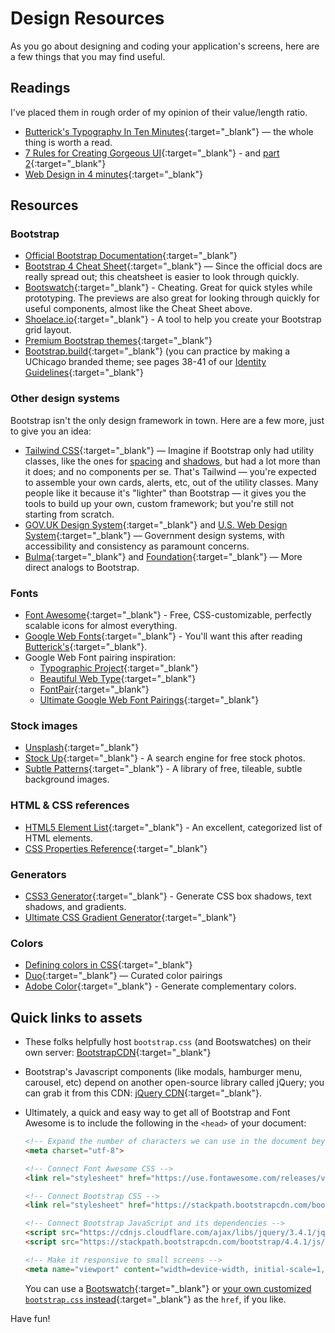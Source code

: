 # Design Resources

As you go about designing and coding your application's screens, here are a few things that you may find useful.

## Readings

I've placed them in rough order of my opinion of their value/length ratio.

 - [Butterick's Typography In Ten Minutes](http://practicaltypography.com/typography-in-ten-minutes.html){:target="_blank"} — the whole thing is worth a read.
 - [7 Rules for Creating Gorgeous UI](https://medium.com/@erikdkennedy/7-rules-for-creating-gorgeous-ui-part-1-559d4e805cda){:target="_blank"} - and [part 2](https://medium.com/@erikdkennedy/7-rules-for-creating-gorgeous-ui-part-2-430de537ba96){:target="_blank"}
 - [Web Design in 4 minutes](http://jgthms.com/web-design-in-4-minutes/){:target="_blank"}
 
## Resources

### Bootstrap

 - [Official Bootstrap Documentation](http://getbootstrap.com/components/){:target="_blank"}
 - [Bootstrap 4 Cheat Sheet](https://hackerthemes.com/bootstrap-cheatsheet/){:target="_blank"} — Since the official docs are really spread out; this cheatsheet is easier to look through quickly.
 - [Bootswatch](http://bootswatch.com){:target="_blank"} - Cheating. Great for quick styles while prototyping. The previews are also great for looking through quickly for useful components, almost like the Cheat Sheet above.
 - [Shoelace.io](http://shoelace.io){:target="_blank"} - A tool to help you create your Bootstrap grid layout.
 - [Premium Bootstrap themes](https://themes.getbootstrap.com/){:target="_blank"}
 - [Bootstrap.build](https://bootstrap.build/app){:target="_blank"} (you can practice by making a UChicago branded theme; see pages 38-41 of our [Identity Guidelines](https://news.uchicago.edu/sites/default/files/attachments/_uchicago.identity.guidelines.pdf){:target="_blank"}

### Other design systems

Bootstrap isn't the only design framework in town. Here are a few more, just to give you an idea:

 - [Tailwind CSS](https://tailwindcss.com/components/cards){:target="_blank"} — Imagine if Bootstrap only had utility classes, like the ones for [spacing](https://getbootstrap.com/docs/4.4/utilities/spacing/) and [shadows](https://getbootstrap.com/docs/4.4/utilities/shadows/), but had a lot more than it does; and no components per se. That's Tailwind — you're expected to assemble your own cards, alerts, etc, out of the utility classes. Many people like it because it's "lighter" than Bootstrap — it gives you the tools to build up your own, custom framework; but you're still not starting from scratch.
 - [GOV.UK Design System](https://design-system.service.gov.uk/){:target="_blank"} and [U.S. Web Design System](https://designsystem.digital.gov/){:target="_blank"} — Government design systems, with accessibility and consistency as paramount concerns.
 - [Bulma](https://bulma.io/documentation/components/card/){:target="_blank"} and [Foundation](https://get.foundation/sites/docs/card.html){:target="_blank"} — More direct analogs to Bootstrap.


### Fonts

 - [Font Awesome](https://fontawesome.com/icons?d=gallery&m=free){:target="_blank"} - Free, CSS-customizable, perfectly scalable icons for almost everything.
 - [Google Web Fonts](https://www.google.com/fonts){:target="_blank"} - You'll want this after reading [Butterick's](http://practicaltypography.com/typography-in-ten-minutes.html){:target="_blank"}.
 - Google Web Font pairing inspiration:
    - [Typographic Project](http://femmebot.github.io/google-type/){:target="_blank"}
    - [Beautiful Web Type](http://hellohappy.org/beautiful-web-type/?1){:target="_blank"} 
    - [FontPair](https://fontpair.co/){:target="_blank"}
    - [Ultimate Google Web Font Pairings](https://www.reliablepsd.com/ultimate-google-font-pairings/){:target="_blank"}

### Stock images

 - [Unsplash](https://unsplash.com/){:target="_blank"}
 - [Stock Up](http://www.sitebuilderreport.com/stock-up){:target="_blank"} - A search engine for free stock photos.
 - [Subtle Patterns](http://subtlepatterns.com){:target="_blank"} - A library of free, tileable, subtle background images.
  
### HTML & CSS references

 - [HTML5 Element List](https://developer.mozilla.org/en-US/docs/Web/Guide/HTML/HTML5/HTML5_element_list){:target="_blank"} - An excellent, categorized list of HTML elements.
 - [CSS Properties Reference](https://developer.mozilla.org/en-US/docs/Web/CSS/CSS_Properties_Reference){:target="_blank"}

### Generators

 - [CSS3 Generator](http://css3gen.com/box-shadow/){:target="_blank"} - Generate CSS box shadows, text shadows, and gradients. 
 - [Ultimate CSS Gradient Generator](https://www.colorzilla.com/gradient-editor/){:target="_blank"}

### Colors

 - [Defining colors in CSS](http://web.simmons.edu/~grovesd/comm244/notes/week3/css-colors){:target="_blank"}
 - [Duo](https://duo.alexpate.uk/){:target="_blank"} — Curated color pairings
 - [Adobe Color](http://color.adobe.com){:target="_blank"} - Generate complementary colors.

## Quick links to assets

 - These folks helpfully host `bootstrap.css` (and Bootswatches) on their own server: [BootstrapCDN](https://www.bootstrapcdn.com/){:target="_blank"}
 - Bootstrap's Javascript components (like modals, hamburger menu, carousel, etc) depend on another open-source library called jQuery; you can grab it from this CDN: [jQuery CDN](https://code.jquery.com/){:target="_blank"}.
 - Ultimately, a quick and easy way to get all of Bootstrap and Font Awesome is to include the following in the `<head>` of your document:

    ```html
   <!-- Expand the number of characters we can use in the document beyond basic ASCII 🎉 -->
   <meta charset="utf-8">

   <!-- Connect Font Awesome CSS -->
   <link rel="stylesheet" href="https://use.fontawesome.com/releases/v5.0.2/css/all.css">

   <!-- Connect Bootstrap CSS -->
   <link rel="stylesheet" href="https://stackpath.bootstrapcdn.com/bootstrap/4.4.1/css/bootstrap.min.css">

   <!-- Connect Bootstrap JavaScript and its dependencies -->
   <script src="https://cdnjs.cloudflare.com/ajax/libs/jquery/3.4.1/jquery.js"></script>
   <script src="https://stackpath.bootstrapcdn.com/bootstrap/4.4.1/js/bootstrap.bundle.min.js"></script>

   <!-- Make it responsive to small screens -->
   <meta name="viewport" content="width=device-width, initial-scale=1, shrink-to-fit=no">
    ```

    You can use a [Bootswatch](http://bootswatch.com){:target="_blank"} or [your own customized `bootstrap.css` instead](https://bootstrap.build/app){:target="_blank"} as the `href`, if you like.

Have fun!
